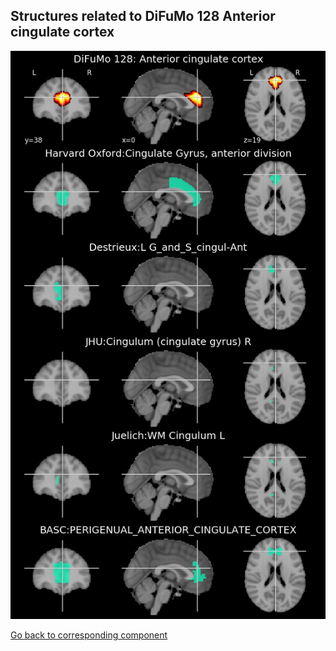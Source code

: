 


## Structures related to DiFuMo 128 Anterior cingulate cortex

![69](69.jpg "Structures related to DiFuMo 128 Anterior cingulate cortex")

[Go back to corresponding component](https://parietal-inria.github.io/DiFuMo/128/html/69.html)